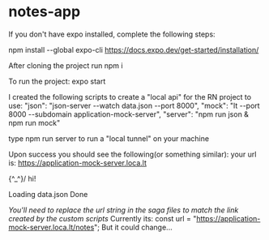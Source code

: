 # notes-app

If you don't have expo installed, complete the following steps:

npm install --global expo-cli
https://docs.expo.dev/get-started/installation/

After cloning the project run npm i

To run the project:
expo start

I created the following scripts to create a "local api" for the RN project to use:
"json": "json-server --watch data.json --port 8000",
"mock": "lt --port 8000 --subdomain application-mock-server",
"server": "npm run json & npm run mock"

type npm run server to run a "local tunnel" on your machine

Upon success you should see the following(or something similar):
your url is: https://application-mock-server.loca.lt

\{^\_^}/ hi!

Loading data.json
Done

*You'll need to replace the url string in the saga files to match the link created by the custom scripts*
Currently its:
const url = "https://application-mock-server.loca.lt/notes";
But it could change...
